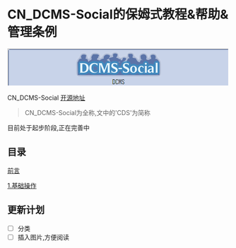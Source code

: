  # CN_DCMS-Social的保姆式教程&帮助&管理条例

![CDS-LOGO](/image/CDS-LOGO.png)

CN_DCMS-Social [开源地址](https://github.com/eKing-one/dcms)
> CN_DCMS-Social为全称,文中的'CDS'为简称

目前处于起步阶段,正在完善中

## 目录

[前言](https://github.com/zzyh1145/CDS-DOC/blob/main/doc/%E5%89%8D%E8%A8%80.md)

[1.基础操作](https://github.com/zzyh1145/CDS-DOC/tree/main/doc/1.%E5%9F%BA%E7%A1%80%E6%93%8D%E4%BD%9C)
## 更新计划
- [ ] 分类
- [ ] 插入图片,方便阅读